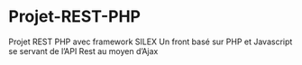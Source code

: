 # Projet-REST-PHP
Projet REST PHP avec framework SILEX
Un front basé sur PHP et Javascript se servant de l’API Rest au moyen d’Ajax 
